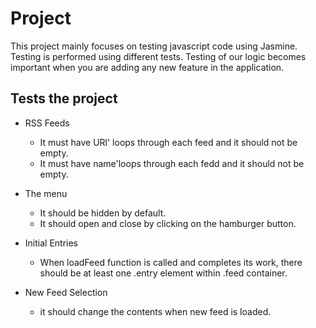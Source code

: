 # Project

This project mainly focuses on testing javascript code using Jasmine. Testing is performed using different tests.
Testing of our logic becomes important when you are adding any new feature in the application.


## Tests the project

* RSS Feeds

    * It must have URl' loops through each feed and it should not be empty.
    * It must have name'loops through each fedd and it should not be empty.

* The menu

    * It should be hidden by default.
    * It should open and close by clicking on the hamburger button.

* Initial Entries

    * When loadFeed function is called and completes its work, there should be at least one .entry element within .feed container.

* New Feed Selection

    * it should change the contents when new feed is loaded.
